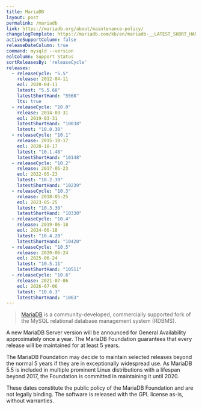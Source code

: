 ```yaml
---
title: MariaDB
layout: post
permalink: /mariadb
link: https://mariadb.org/about/maintenance-policy/
changelogTemplate: https://mariadb.com/kb/en/mariadb-__LATEST_SHORT_HAND__-changelog/
activeSupportColumn: false
releaseDateColumn: true
command: mysqld --version
eolColumn: Support Status
sortReleasesBy: 'releaseCycle'
releases:
  - releaseCycle: "5.5"
    release: 2012-04-11
    eol: 2020-04-11
    latest: "5.5.68"
    latestShortHand: "5568"
    lts: true
  - releaseCycle: "10.0"
    release: 2014-03-31
    eol: 2019-03-31
    latestShortHand: "10038"
    latest: "10.0.38"
  - releaseCycle: "10.1"
    release: 2015-10-17
    eol: 2020-10-17
    latest: "10.1.48"
    latestShortHand: "10148"
  - releaseCycle: "10.2"
    release: 2017-05-23
    eol: 2022-05-23
    latest: "10.2.39"
    latestShortHand: "10239"
  - releaseCycle: "10.3"
    release: 2018-05-25
    eol: 2023-05-25
    latest: "10.3.30"
    latestShortHand: "10330"
  - releaseCycle: "10.4"
    release: 2019-06-18
    eol: 2024-06-18
    latest: "10.4.20"
    latestShortHand: "10420"
  - releaseCycle: "10.5"
    release: 2020-06-24
    eol: 2025-06-24
    latest: "10.5.11"
    latestShortHand: "10511"
  - releaseCycle: "10.6"
    release: 2021-07-06
    eol: 2026-07-06
    latest: "10.6.3"
    latestShortHand: "1063"
---
```


> [MariaDB](https://mariadb.org/about/) is a community-developed, commercially supported fork of the MySQL relational database management system (RDBMS).

A new MariaDB Server version will be announced for General Availability approximately once a year. The MariaDB Foundation guarantees that every release will be maintained for at least 5 years.

The MariaDB Foundation may decide to maintain selected releases beyond the normal 5 years if they are in exceptionally widespread use. As MariaDB 5.5 is included in multiple prominent Linux distributions with a lifespan beyond 2017, the Foundation is committed in maintaining it until 2020.

These dates constitute the public policy of the MariaDB Foundation and are not legally binding. The software is released with the GPL license as-is, without warranties.
